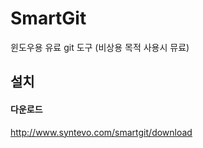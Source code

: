 SmartGit
========
윈도우용 유료 git 도구 (비상용 목적 사용시 뮤료)


설치
----

#### 다운로드

<http://www.syntevo.com/smartgit/download>
